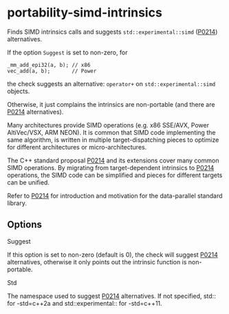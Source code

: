 portability-simd-intrinsics
===========================

Finds SIMD intrinsics calls and suggests `std::experimental::simd`
([P0214](https://wg21.link/p0214)) alternatives.

If the option `Suggest` is set to non-zero, for

    _mm_add_epi32(a, b); // x86
    vec_add(a, b);       // Power

the check suggests an alternative: `operator+` on
`std::experimental::simd` objects.

Otherwise, it just complains the intrinsics are non-portable (and there
are [P0214](https://wg21.link/p0214) alternatives).

Many architectures provide SIMD operations (e.g. x86 SSE/AVX, Power
AltiVec/VSX, ARM NEON). It is common that SIMD code implementing the
same algorithm, is written in multiple target-dispatching pieces to
optimize for different architectures or micro-architectures.

The C++ standard proposal [P0214](https://wg21.link/p0214) and its
extensions cover many common SIMD operations. By migrating from
target-dependent intrinsics to [P0214](https://wg21.link/p0214)
operations, the SIMD code can be simplified and pieces for different
targets can be unified.

Refer to [P0214](https://wg21.link/p0214) for introduction and
motivation for the data-parallel standard library.

Options
-------

Suggest

If this option is set to non-zero (default is <span
class="title-ref">0</span>), the check will suggest
[P0214](https://wg21.link/p0214) alternatives, otherwise it only points
out the intrinsic function is non-portable.

Std

The namespace used to suggest [P0214](https://wg21.link/p0214)
alternatives. If not specified, <span class="title-ref">std::</span> for
<span class="title-ref">-std=c++2a</span> and <span
class="title-ref">std::experimental::</span> for <span
class="title-ref">-std=c++11</span>.

